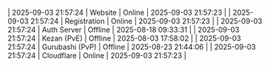| 2025-09-03 21:57:24 | Website | Online | 2025-09-03 21:57:23 |
| 2025-09-03 21:57:24 | Registration | Online | 2025-09-03 21:57:23 |
| 2025-09-03 21:57:24 | Auth Server | Offline | 2025-08-18 09:33:31 |
| 2025-09-03 21:57:24 | Kezan (PvE) | Offline | 2025-08-03 17:58:02 |
| 2025-09-03 21:57:24 | Gurubashi (PvP) | Offline | 2025-08-23 21:44:06 |
| 2025-09-03 21:57:24 | Cloudflare | Online | 2025-09-03 21:57:23 |
